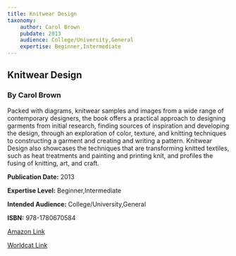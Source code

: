 ```yaml
---
title: Knitwear Design
taxonomy:
	author: Carol Brown
	pubdate: 2013
	audience: College/University,General
	expertise: Beginner,Intermediate
---
```

## Knitwear Design
### By Carol Brown
Packed with diagrams, knitwear samples and images from a wide range of contemporary designers, the book offers a practical approach to designing garments from initial research, finding sources of inspiration and developing the design, through an exploration of color, texture, and knitting techniques to constructing a garment and creating and writing a pattern. Knitwear Design also showcases the techniques that are transforming knitted textiles, such as heat treatments and painting and printing knit, and profiles the fusing of knitting, art, and craft.

**Publication Date:** 2013

**Expertise Level:** Beginner,Intermediate

**Intended Audience:** College/University,General

**ISBN:** 978-1780670584

[Amazon Link](https://www.amazon.com/Knitwear-Design-Carol-Brown/dp/1780670583/ref=pd_sim_14_4?_encoding=UTF8&pd_rd_i=1780670583&pd_rd_r=8daddcc2-f2c9-11e8-a029-3b664630e258&pd_rd_w=QLTK9&pd_rd_wg=b7EIQ&pf_rd_i=desktop-dp-sims&pf_rd_m=ATVPDKIKX0DER&pf_rd_p=18bb0b78-4200-49b9-ac91-f141d61a1780&pf_rd_r=T1HXS3N5X9ESSMWG0ZDV&pf_rd_s=desktop-dp-sims&pf_rd_t=40701&psc=1&refRID=T1HXS3N5X9ESSMWG0ZDV)

[Worldcat Link]()